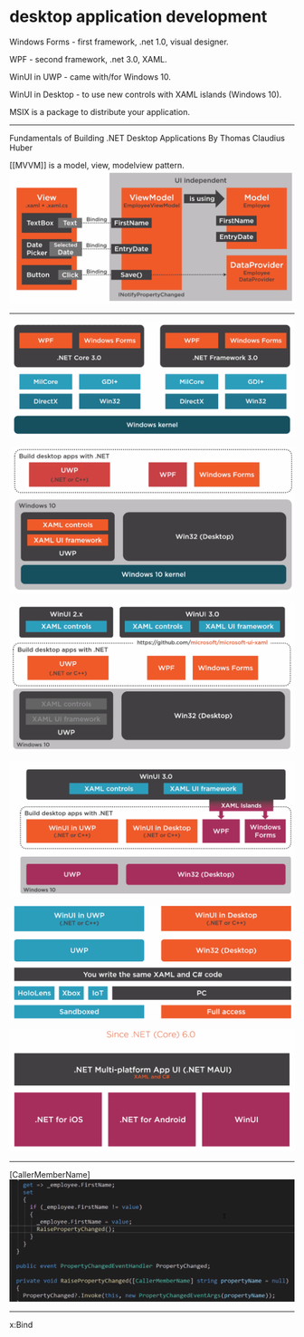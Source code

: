 # desktop application development

Windows Forms - first framework, .net 1.0, visual designer.

WPF - second framework, .net 3.0, XAML.

WinUI in UWP - came with/for Windows 10.

WinUI in Desktop - to use new controls with XAML islands (Windows 10).

MSIX is a package to distribute your application.

----------
Fundamentals of Building .NET Desktop Applications
By Thomas Claudius Huber

[[MVVM]] is a model, view, modelview pattern.
![](attachments/2021-11-10-16-46-46.png)

-----
![](attachments/2021-11-10-15-16-00.png)

![](attachments/2021-11-10-15-20-50.png)

![](attachments/2021-11-10-15-22-26.png)

![](attachments/2021-11-10-15-24-33.png)

![](attachments/2021-11-10-15-26-01.png)

![](attachments/2021-11-10-15-28-33.png)

----
[CallerMemberName]
![](attachments/2021-11-10-17-19-10.png)

-----
x:Bind